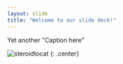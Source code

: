 ```yaml
---
layout: slide
title: "Welcome to our slide deck!"
---
```


Yet another "Caption here"

![steroidtocat](https://octodex.github.com/images/steroidtocat.png)
{: .center}
